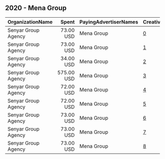 ## 2020 - Mena Group 
|OrganizationName|Spent|PayingAdvertiserNames|CreativeUrls|Impressions|Genders|AgeBrackets|CountryCodes|BillingAddresses|CandidateBallotInformation|
|:---|---:|:---|:---|---:|:---|:---|:---|:---|:---|
|Senyar Group Agency|73.00 USD|Mena Group|[0](https://www.snap.com/political-ads/asset/2ae73d71e54783b838ad3857187400d9e26b2e148e6f4e39190caec4f9f44709?mediaType=mp4)|48,987||20+|kuwait|"Press Street,Shewikh,11111,KW"||
|Senyar Group Agency|73.00 USD|Mena Group|[1](https://www.snap.com/political-ads/asset/2ae73d71e54783b838ad3857187400d9e26b2e148e6f4e39190caec4f9f44709?mediaType=mp4)|48,533||20+|kuwait|"Press Street,Shewikh,11111,KW"||
|Senyar Group Agency|34.00 USD|Mena Group|[2](https://www.snap.com/political-ads/asset/c5c6c86e6a8ed1f1e45be2e647c7221cb3eeacd2296d31406835033b3fc5831b?mediaType=jpeg)|16,676||17+|kuwait|"Press Street,Shewikh,11111,KW"|Farrag Arbid|
|Senyar Group Agency|575.00 USD|Mena Group|[3](https://www.snap.com/political-ads/asset/c5c6c86e6a8ed1f1e45be2e647c7221cb3eeacd2296d31406835033b3fc5831b?mediaType=jpeg)|172,701||18+|kuwait|"Press Street,Shewikh,11111,KW"|Farrag Arbid|
|Senyar Group Agency|72.00 USD|Mena Group|[4](https://www.snap.com/political-ads/asset/2ae73d71e54783b838ad3857187400d9e26b2e148e6f4e39190caec4f9f44709?mediaType=mp4)|48,749||20+|kuwait|"Press Street,Shewikh,11111,KW"||
|Senyar Group Agency|72.00 USD|Mena Group|[5](https://www.snap.com/political-ads/asset/2ae73d71e54783b838ad3857187400d9e26b2e148e6f4e39190caec4f9f44709?mediaType=mp4)|49,195||20+|kuwait|"Press Street,Shewikh,11111,KW"||
|Senyar Group Agency|73.00 USD|Mena Group|[6](https://www.snap.com/political-ads/asset/2ae73d71e54783b838ad3857187400d9e26b2e148e6f4e39190caec4f9f44709?mediaType=mp4)|48,742||20+|kuwait|"Press Street,Shewikh,11111,KW"||
|Senyar Group Agency|73.00 USD|Mena Group|[7](https://www.snap.com/political-ads/asset/2ae73d71e54783b838ad3857187400d9e26b2e148e6f4e39190caec4f9f44709?mediaType=mp4)|49,713||20+|kuwait|"Press Street,Shewikh,11111,KW"||
|Senyar Group Agency|73.00 USD|Mena Group|[8](https://www.snap.com/political-ads/asset/2ae73d71e54783b838ad3857187400d9e26b2e148e6f4e39190caec4f9f44709?mediaType=mp4)|49,148||20+|kuwait|"Press Street,Shewikh,11111,KW"||

